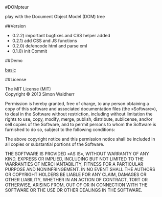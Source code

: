 #DOMpteur

play with the Document Object Model (DOM) tree

##Version

* 0.2.2) important bugfixes and CSS helper added
* 0.2.1) add CSS and JS functions
* 0.2.0) de/encode html and parse xml
* 0.1.0) init Commit

##Demo

[basic](http://simonwaldherr.github.io/DOMpteur/)

##License

The MIT License (MIT)  
Copyright © 2013 Simon Waldherr  

Permission is hereby granted, free of charge, to any person obtaining a copy of this software and associated documentation files (the »Software«), to deal in the Software without restriction, including without limitation the rights to use, copy, modify, merge, publish, distribute, sublicense, and/or sell copies of the Software, and to permit persons to whom the Software is furnished to do so, subject to the following conditions:  

The above copyright notice and this permission notice shall be included in all copies or substantial portions of the Software.  

THE SOFTWARE IS PROVIDED »AS IS«, WITHOUT WARRANTY OF ANY KIND, EXPRESS OR IMPLIED, INCLUDING BUT NOT LIMITED TO THE WARRANTIES OF MERCHANTABILITY, FITNESS FOR A PARTICULAR PURPOSE AND NONINFRINGEMENT. IN NO EVENT SHALL THE AUTHORS OR COPYRIGHT HOLDERS BE LIABLE FOR ANY CLAIM, DAMAGES OR OTHER LIABILITY, WHETHER IN AN ACTION OF CONTRACT, TORT OR OTHERWISE, ARISING FROM, OUT OF OR IN CONNECTION WITH THE SOFTWARE OR THE USE OR OTHER DEALINGS IN THE SOFTWARE.  
